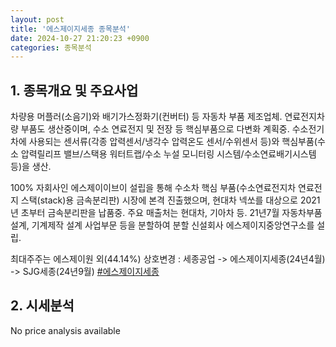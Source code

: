 ```yaml
---
layout: post
title: '에스제이지세종 종목분석'
date: 2024-10-27 21:20:23 +0900
categories: 종목분석
---
```


## 1. 종목개요 및 주요사업

차량용 머플러(소음기)와 배기가스정화기(컨버터) 등 자동차 부품 제조업체. 연료전지차량 부품도 생산중이며, 수소 연료전지 및 전장 등 핵심부품으로 다변화 계획중. 수소전기차에 사용되는 센서류(각종 압력센서/냉각수 압력온도 센서/수위센서 등)와 핵심부품(수소 압력릴리프 밸브/스택용 워터트랩/수소 누설 모니터링 시스템/수소연료배기시스템등)을 생산.

100% 자회사인 에스제이이브이 설립을 통해 수소차 핵심 부품(수소연료전지차 연료전지 스택(stack)용 금속분리판) 시장에 본격 진출했으며, 현대차 넥쏘를 대상으로 2021년 초부터 금속분리판을 납품중. 주요 매출처는 현대차, 기아차 등. 21년7월 자동차부품설계, 기계제작 설계 사업부문 등을 분할하여 분할 신설회사 에스제이지중앙연구소를 설립.

최대주주는 에스제이원 외(44.14%) 상호변경 : 세종공업 -> 에스제이지세종(24년4월) -> SJG세종(24년9월)
[#에스제이지세종](#)

## 2. 시세분석

No price analysis available
